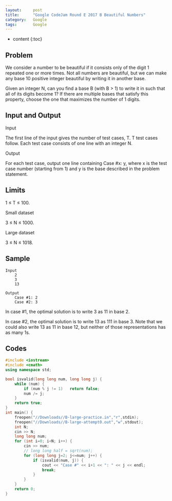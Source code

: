 ```yaml
---
layout:     post
title:      "Google CodeJam Round E 2017 B Beautiful Numbers"
category:   Google 
tags:       Google
---
```

* content
{:toc}

## Problem

We consider a number to be beautiful if it consists only of the digit 1 repeated one or more times. Not all numbers are beautiful, but we can make any base 10 positive integer beautiful by writing it in another base.

Given an integer N, can you find a base B (with B > 1) to write it in such that all of its digits become 1? If there are multiple bases that satisfy this property, choose the one that maximizes the number of 1 digits.

## Input and Output

Input

The first line of the input gives the number of test cases, T. T test cases follow. Each test case consists of one line with an integer N.

Output

For each test case, output one line containing Case #x: y, where x is the test case number (starting from 1) and y is the base described in the problem statement.

## Limits

1 ≤ T ≤ 100.

Small dataset

3 ≤ N ≤ 1000.

Large dataset

3 ≤ N ≤ 1018.

## Sample
```
Input 
	2
	3
	13

Output 
	Case #1: 2
	Case #2: 3
```

In case #1, the optimal solution is to write 3 as 11 in base 2.

In case #2, the optimal solution is to write 13 as 111 in base 3. Note that we could also write 13 as 11 in base 12, but neither of those representations has as many 1s.

## Codes

```cpp
#include <iostream>
#include <cmath>
using namespace std;

bool isvalid(long long num, long long j) {
    while (num) {
        if (num % j != 1)   return false;
        num /= j;
    }
    return true;
}
int main() {
    freopen("//Downloads//B-large-practice.in","r",stdin);
    freopen("//Downloads//B-large-attempt0.out","w",stdout);
    int N;
    cin >> N;
    long long num;
    for (int i=0; i<N; i++) {
        cin >> num;
        // long long half = sqrt(num);
        for (long long j=2; j<=num; j++) {
            if (isvalid(num, j)) {
                cout << "Case #" << i+1 << ": " << j << endl;
                break;
            }
        }
    }
    return 0;
}
```